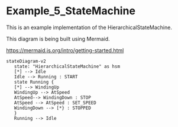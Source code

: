 # Example_5_StateMachine

This is an example implementation of the HierarchicalStateMachine.

This diagram is being built using Mermaid.

https://mermaid.js.org/intro/getting-started.html

```mermaid
stateDiagram-v2
   state: "HierarchicalStateMachine" as hsm
   [*] --> Idle
   Idle --> Running : START
   state Running {
   [*] --> WindingUp
   WindingUp --> AtSpeed
   AtSpeed--> WindingDown : STOP
   AtSpeed --> AtSpeed : SET_SPEED
   WindingDown --> [*} : STOPPED
   }
   Running --> Idle
```


